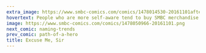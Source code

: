 ```yaml
---
extra_image: https://www.smbc-comics.com/comics/1478014530-20161101after.png
hovertext: People who are more self-aware tend to buy SMBC merchandise.
image: https://www.smbc-comics.com/comics/1478050966-20161101.png
next_comic: naming-trends
prev_comic: path-of-a-hero
title: Excuse Me, Sir
---
```


